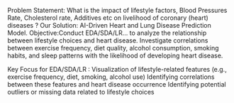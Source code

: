 Problem Statement:
What is the impact of lifestyle factors, Blood Pressures Rate, Cholesterol rate, Additives etc on livelihood of coronary (heart) diseases ? 
Our Solution: AI-Driven Heart and Lung Disease Prediction Model.
Objective:Conduct EDA/SDA/LR… to analyze the relationship between lifestyle choices and heart disease. 
Investigate correlations between exercise frequency, diet quality, alcohol consumption, smoking habits, and sleep patterns with the likelihood of developing heart disease. 

Key Focus for EDA/SDA/LR :
Visualization of lifestyle-related features (e.g., exercise frequency, diet, smoking, alcohol use)
Identifying correlations between these features and heart disease occurrence
Identifying potential outliers or missing data related to lifestyle choices

